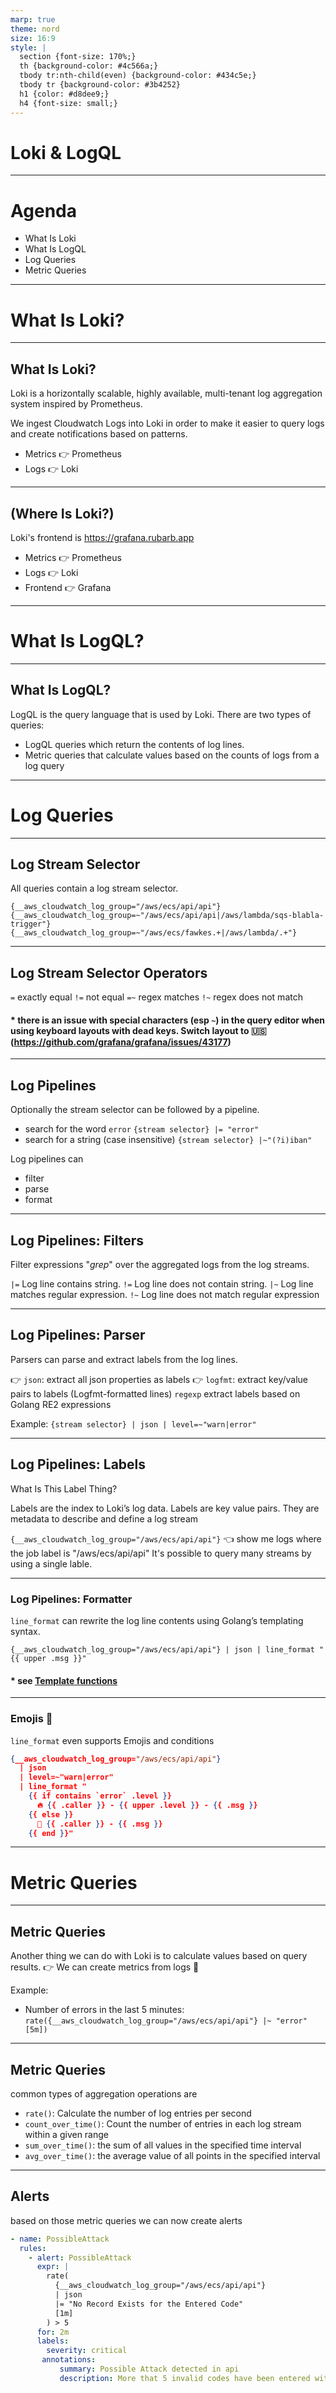 ```yaml
---
marp: true
theme: nord
size: 16:9
style: |
  section {font-size: 170%;}
  th {background-color: #4c566a;}
  tbody tr:nth-child(even) {background-color: #434c5e;}
  tbody tr {background-color: #3b4252}
  h1 {color: #d8dee9;}
  h4 {font-size: small;}
---
```


<!-- _class: lead gaia -->

# Loki & LogQL

---

# Agenda

- What Is Loki
- What Is LogQL
- Log Queries
- Metric Queries

---

<!-- _class: lead -->

# What Is Loki?

---

## What Is Loki?

Loki is a horizontally scalable, highly available, multi-tenant log aggregation system inspired by Prometheus.

We ingest Cloudwatch Logs into Loki in order to make it easier to query logs
and create notifications based on patterns.

- Metrics 👉 Prometheus
- Logs 👉 Loki

---

## (Where Is Loki?)

Loki's frontend is https://grafana.rubarb.app

- Metrics 👉 Prometheus
- Logs 👉 Loki
- Frontend 👉 Grafana

---

<!-- _class: lead -->

# What Is LogQL?

---

## What Is LogQL?

LogQL is the query language that is used by Loki.
There are two types of queries:

- LogQL queries which return the contents of log lines.
- Metric queries that calculate values based on the counts of logs from a log query

---

<!-- _class: lead -->

# Log Queries

---

## Log Stream Selector

All queries contain a log stream selector.

```
{__aws_cloudwatch_log_group="/aws/ecs/api/api"}
{__aws_cloudwatch_log_group=~"/aws/ecs/api/api|/aws/lambda/sqs-blabla-trigger"}
{__aws_cloudwatch_log_group=~"/aws/ecs/fawkes.+|/aws/lambda/.+"}
```

---

## Log Stream Selector Operators

`=` exactly equal
`!=` not equal
`=~` regex matches
`!~` regex does not match

#### \* there is an issue with special characters (esp `~`) in the query editor when using keyboard layouts with dead keys. Switch layout to 🇺🇸 (https://github.com/grafana/grafana/issues/43177)

---

## Log Pipelines

Optionally the stream selector can be followed by a pipeline.

- search for the word `error`
  `{stream selector} |= "error"`
- search for a string (case insensitive)
  `{stream selector} |~"(?i)iban"`

Log pipelines can

- filter
- parse
- format

---

## Log Pipelines: Filters

Filter expressions "_grep_" over the aggregated logs from the log streams.

`|=` Log line contains string.
`!=` Log line does not contain string.
`|~` Log line matches regular expression.
`!~` Log line does not match regular expression

---

## Log Pipelines: Parser

Parsers can parse and extract labels from the log lines.

👉 `json`: extract all json properties as labels
👉 `logfmt`: extract key/value pairs to labels (Logfmt-formatted lines)
`regexp` extract labels based on Golang RE2 expressions

Example:
`{stream selector} | json | level=~"warn|error"`

---

## Log Pipelines: Labels

What Is This Label Thing?

Labels are the index to Loki’s log data.
Labels are key value pairs. They are metadata to describe and define a log stream

`{__aws_cloudwatch_log_group="/aws/ecs/api/api"}` 👈 show me logs where the job label is "/aws/ecs/api/api"
It's possible to query many streams by using a single lable.

---

### Log Pipelines: Formatter

`line_format` can rewrite the log line contents using Golang’s templating syntax.

```
{__aws_cloudwatch_log_group="/aws/ecs/api/api"} | json | line_format "{{ upper .msg }}"
```

#### \* see [Template functions](https://grafana.com/docs/loki/latest/logql/template_functions/)

---

### Emojis 🙌

`line_format` even supports Emojis and conditions

```json
{__aws_cloudwatch_log_group="/aws/ecs/api/api"}
  | json
  | level=~"warn|error"
  | line_format "
    {{ if contains `error` .level }}
      🔥 {{ .caller }} - {{ upper .level }} - {{ .msg }}
    {{ else }}
      🤷 {{ .caller }} - {{ .msg }}
    {{ end }}"
```

---

<!-- _class: lead -->

# Metric Queries

---

## Metric Queries

Another thing we can do with Loki is to calculate values based on query results.
👉 We can create metrics from logs 🤯

Example:

- Number of errors in the last 5 minutes:
  `rate({__aws_cloudwatch_log_group="/aws/ecs/api/api"} |~ "error"[5m])`

---

## Metric Queries

common types of aggregation operations are

- `rate()`: Calculate the number of log entries per second
- `count_over_time()`: Count the number of entries in each log stream within a given range
- `sum_over_time()`: the sum of all values in the specified time interval
- `avg_over_time()`: the average value of all points in the specified interval

---

## Alerts

based on those metric queries we can now create alerts

```yaml
- name: PossibleAttack
  rules:
    - alert: PossibleAttack
      expr: |
        rate(
          {__aws_cloudwatch_log_group="/aws/ecs/api/api"}
          | json
          |= "No Record Exists for the Entered Code"
          [1m]
        ) > 5
      for: 2m
      labels:
        severity: critical
       annotations:
           summary: Possible Attack detected in api
           description: More that 5 invalid codes have been entered within 1 minutes
```
